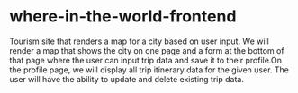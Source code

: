 # where-in-the-world-frontend

Tourism site that renders a map for a city based on user input. We will render a map that shows the city on one page and a form at the bottom of that page where the user can input trip data and save it to their profile.On the profile page, we will display all trip itinerary data for the given user. The user will have the ability to update and delete existing trip data. 
